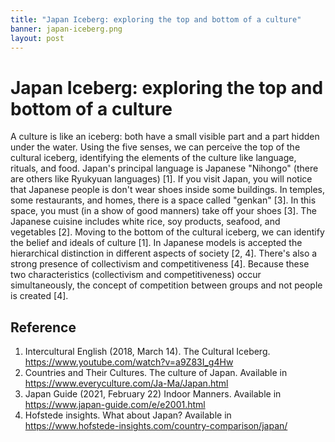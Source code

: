 ```yaml
---
title: "Japan Iceberg: exploring the top and bottom of a culture"
banner: japan-iceberg.png
layout: post
---
```


# Japan Iceberg: exploring the top and bottom of a culture
A culture is like an iceberg: both have a small visible part and a part hidden under the water. Using the five senses, we can perceive the top of the cultural iceberg, identifying the elements of the culture like language, rituals, and food. Japan's principal language is Japanese "Nihongo" (there are others like Ryukyuan languages) [1]. If you visit Japan, you will notice that Japanese people is don't wear shoes inside some buildings. In temples, some restaurants, and homes, there is a space called "genkan" [3]. In this space, you must (in a show of good manners) take off your shoes [3]. The Japanese cuisine includes white rice, soy products, seafood, and vegetables [2]. Moving to the bottom of the cultural iceberg, we can identify the belief and ideals of culture [1]. In Japanese models is accepted the hierarchical distinction in different aspects of society [2, 4]. There's also a strong presence of collectivism and competitiveness [4]. Because these two characteristics (collectivism and competitiveness) occur simultaneously, the concept of competition between groups and not people is created [4].

## Reference
1. Intercultural English (2018, March 14). The Cultural Iceberg. <https://www.youtube.com/watch?v=a9Z83I_g4Hw>
2. Countries and Their Cultures. The culture of Japan. Available in <https://www.everyculture.com/Ja-Ma/Japan.html>
3. Japan Guide (2021, February 22) Indoor Manners. Available in <https://www.japan-guide.com/e/e2001.html>
4. Hofstede insights. What about Japan? Available in <https://www.hofstede-insights.com/country-comparison/japan/>